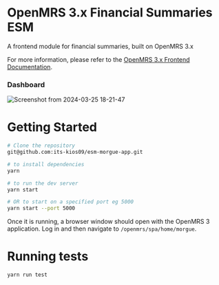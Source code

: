 # OpenMRS 3.x Financial Summaries ESM

A frontend module for financial summaries, built on OpenMRS 3.x

For more information, please refer to the
[OpenMRS 3.x Frontend Documentation](https://o3-docs.openmrs.org/).

### Dashboard

![Screenshot from 2024-03-25 18-21-47](https://github.com/its-kios09/esm-morgue-app/assets/67967749/17fb7a0f-d0b1-4f38-b06b-680e3bf6ea25)



# Getting Started


```sh
# Clone the repository
git@github.com:its-kios09/esm-morgue-app.git

# to install dependencies
yarn

# to run the dev server
yarn start

# OR to start on a specified port eg 5000
yarn start --port 5000
```

Once it is running, a browser window
should open with the OpenMRS 3 application. Log in and then navigate to
`/openmrs/spa/home/morgue`.

# Running tests
```
yarn run test
```
